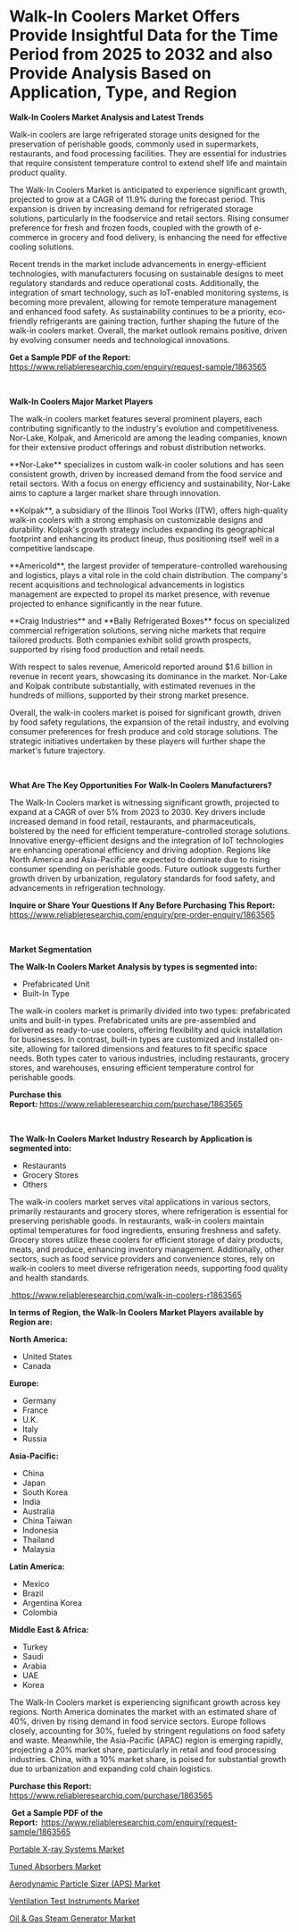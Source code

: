 <p><h1>Walk-In Coolers Market Offers Provide Insightful Data for the Time Period from 2025 to 2032 and also Provide Analysis Based on Application, Type, and Region</h1></p><p><strong>Walk-In Coolers Market Analysis and Latest Trends</strong></p>
<p><p>Walk-in coolers are large refrigerated storage units designed for the preservation of perishable goods, commonly used in supermarkets, restaurants, and food processing facilities. They are essential for industries that require consistent temperature control to extend shelf life and maintain product quality.</p><p>The Walk-In Coolers Market is anticipated to experience significant growth, projected to grow at a CAGR of 11.9% during the forecast period. This expansion is driven by increasing demand for refrigerated storage solutions, particularly in the foodservice and retail sectors. Rising consumer preference for fresh and frozen foods, coupled with the growth of e-commerce in grocery and food delivery, is enhancing the need for effective cooling solutions.</p><p>Recent trends in the market include advancements in energy-efficient technologies, with manufacturers focusing on sustainable designs to meet regulatory standards and reduce operational costs. Additionally, the integration of smart technology, such as IoT-enabled monitoring systems, is becoming more prevalent, allowing for remote temperature management and enhanced food safety. As sustainability continues to be a priority, eco-friendly refrigerants are gaining traction, further shaping the future of the walk-in coolers market. Overall, the market outlook remains positive, driven by evolving consumer needs and technological innovations.</p></p>
<p><strong>Get a Sample PDF of the Report:&nbsp;</strong> <a href="https://www.reliableresearchiq.com/enquiry/request-sample/1863565?utm_campaign=114&utm_medium=2&utm_source=Github&utm_content=ia&utm_term=28022025&utm_id=walk-in-coolers">https://www.reliableresearchiq.com/enquiry/request-sample/1863565</a></p>
<p>&nbsp;</p>
<p><strong>Walk-In Coolers Major Market Players</strong></p>
<p><p>The walk-in coolers market features several prominent players, each contributing significantly to the industry's evolution and competitiveness. Nor-Lake, Kolpak, and Americold are among the leading companies, known for their extensive product offerings and robust distribution networks.</p><p>**Nor-Lake** specializes in custom walk-in cooler solutions and has seen consistent growth, driven by increased demand from the food service and retail sectors. With a focus on energy efficiency and sustainability, Nor-Lake aims to capture a larger market share through innovation.</p><p>**Kolpak**, a subsidiary of the Illinois Tool Works (ITW), offers high-quality walk-in coolers with a strong emphasis on customizable designs and durability. Kolpak's growth strategy includes expanding its geographical footprint and enhancing its product lineup, thus positioning itself well in a competitive landscape.</p><p>**Americold**, the largest provider of temperature-controlled warehousing and logistics, plays a vital role in the cold chain distribution. The company's recent acquisitions and technological advancements in logistics management are expected to propel its market presence, with revenue projected to enhance significantly in the near future.</p><p>**Craig Industries** and **Bally Refrigerated Boxes** focus on specialized commercial refrigeration solutions, serving niche markets that require tailored products. Both companies exhibit solid growth prospects, supported by rising food production and retail needs.</p><p>With respect to sales revenue, Americold reported around $1.6 billion in revenue in recent years, showcasing its dominance in the market. Nor-Lake and Kolpak contribute substantially, with estimated revenues in the hundreds of millions, supported by their strong market presence.</p><p>Overall, the walk-in coolers market is poised for significant growth, driven by food safety regulations, the expansion of the retail industry, and evolving consumer preferences for fresh produce and cold storage solutions. The strategic initiatives undertaken by these players will further shape the market's future trajectory.</p></p>
<p>&nbsp;</p>
<p><strong>What Are The Key Opportunities For Walk-In Coolers Manufacturers?</strong></p>
<p><p>The Walk-In Coolers market is witnessing significant growth, projected to expand at a CAGR of over 5% from 2023 to 2030. Key drivers include increased demand in food retail, restaurants, and pharmaceuticals, bolstered by the need for efficient temperature-controlled storage solutions. Innovative energy-efficient designs and the integration of IoT technologies are enhancing operational efficiency and driving adoption. Regions like North America and Asia-Pacific are expected to dominate due to rising consumer spending on perishable goods. Future outlook suggests further growth driven by urbanization, regulatory standards for food safety, and advancements in refrigeration technology.</p></p>
<p><strong>Inquire or Share Your Questions If Any Before Purchasing This Report:</strong> <a href="https://www.reliableresearchiq.com/enquiry/pre-order-enquiry/1863565?utm_campaign=114&utm_medium=2&utm_source=Github&utm_content=ia&utm_term=28022025&utm_id=walk-in-coolers">https://www.reliableresearchiq.com/enquiry/pre-order-enquiry/1863565</a></p>
<p>&nbsp;</p>
<p><strong>Market Segmentation</strong></p>
<p><strong>The Walk-In Coolers Market Analysis by types is segmented into:</strong></p>
<p><ul><li>Prefabricated Unit</li><li>Built-In Type</li></ul></p>
<p><p>The walk-in coolers market is primarily divided into two types: prefabricated units and built-in types. Prefabricated units are pre-assembled and delivered as ready-to-use coolers, offering flexibility and quick installation for businesses. In contrast, built-in types are customized and installed on-site, allowing for tailored dimensions and features to fit specific space needs. Both types cater to various industries, including restaurants, grocery stores, and warehouses, ensuring efficient temperature control for perishable goods.</p></p>
<p><strong>Purchase this Report:&nbsp;</strong><a href="https://www.reliableresearchiq.com/purchase/1863565?utm_campaign=114&utm_medium=2&utm_source=Github&utm_content=ia&utm_term=28022025&utm_id=walk-in-coolers">https://www.reliableresearchiq.com/purchase/1863565</a></p>
<p>&nbsp;</p>
<p><strong>The Walk-In Coolers Market Industry Research by Application is segmented into:</strong></p>
<p><ul><li>Restaurants</li><li>Grocery Stores</li><li>Others</li></ul></p>
<p><p>The walk-in coolers market serves vital applications in various sectors, primarily restaurants and grocery stores, where refrigeration is essential for preserving perishable goods. In restaurants, walk-in coolers maintain optimal temperatures for food ingredients, ensuring freshness and safety. Grocery stores utilize these coolers for efficient storage of dairy products, meats, and produce, enhancing inventory management. Additionally, other sectors, such as food service providers and convenience stores, rely on walk-in coolers to meet diverse refrigeration needs, supporting food quality and health standards.</p></p>
<p><a href="https://www.reliableresearchiq.com/walk-in-coolers-r1863565?utm_campaign=114&utm_medium=2&utm_source=Github&utm_content=ia&utm_term=28022025&utm_id=walk-in-coolers">&nbsp;https://www.reliableresearchiq.com/walk-in-coolers-r1863565</a></p>
<p><strong>In terms of Region, the Walk-In Coolers Market Players available by Region are:</strong></p>
<p>
    <p> <strong> North America: </strong>
        <ul>
            <li>United States</li>
            <li>Canada</li>
        </ul>
        </p> 
    <p> <strong> Europe: </strong>
        <ul>
            <li>Germany</li>
            <li>France</li>
            <li>U.K.</li>
            <li>Italy</li>
            <li>Russia</li>
        </ul>
        </p> 
    <p> <strong> Asia-Pacific: </strong>
        <ul>
            <li>China</li>
            <li>Japan</li>
            <li>South Korea</li>
            <li>India</li>
            <li>Australia</li>
            <li>China Taiwan</li>
            <li>Indonesia</li>
            <li>Thailand</li>
            <li>Malaysia</li>
        </ul>
        </p> 
    <p> <strong> Latin America: </strong>
        <ul>
            <li>Mexico</li>
            <li>Brazil</li>
            <li>Argentina Korea</li>
            <li>Colombia</li>
        </ul>
        </p> 
    <p> <strong> Middle East & Africa: </strong>
        <ul>
            <li>Turkey</li>
            <li>Saudi</li>
            <li>Arabia</li>
            <li>UAE</li>
            <li>Korea</li>
        </ul>
    </p>
    </p>
<p><p>The Walk-In Coolers market is experiencing significant growth across key regions. North America dominates the market with an estimated share of 40%, driven by rising demand in food service sectors. Europe follows closely, accounting for 30%, fueled by stringent regulations on food safety and waste. Meanwhile, the Asia-Pacific (APAC) region is emerging rapidly, projecting a 20% market share, particularly in retail and food processing industries. China, with a 10% market share, is poised for substantial growth due to urbanization and expanding cold chain logistics.</p></p>
<p><strong>Purchase this Report: </strong><a href="https://www.reliableresearchiq.com/purchase/1863565?utm_campaign=114&utm_medium=2&utm_source=Github&utm_content=ia&utm_term=28022025&utm_id=walk-in-coolers">https://www.reliableresearchiq.com/purchase/1863565</a></p>
<p>&nbsp;<strong>Get a Sample PDF of the Report:&nbsp;&nbsp;</strong><a href="https://www.reliableresearchiq.com/enquiry/request-sample/1863565?utm_campaign=114&utm_medium=2&utm_source=Github&utm_content=ia&utm_term=28022025&utm_id=walk-in-coolers">https://www.reliableresearchiq.com/enquiry/request-sample/1863565</a></p>
<p><strong></strong></p>
<p><p><a href="https://github.com/popoialraih3/Market-Research-Report-List-1/blob/main/portable-x-ray-systems-market.md?utm_campaign=114&utm_medium=2&utm_source=Github&utm_content=ia&utm_term=28022025&utm_id=walk-in-coolers">Portable X-ray Systems Market</a></p><p><a href="https://github.com/lanuskarnajc/Market-Research-Report-List-1/blob/main/tuned-absorbers-market.md?utm_campaign=114&utm_medium=2&utm_source=Github&utm_content=ia&utm_term=28022025&utm_id=walk-in-coolers">Tuned Absorbers Market</a></p><p><a href="https://github.com/ziwersekos/Market-Research-Report-List-1/blob/main/aerodynamic-particle-sizer-aps-market.md?utm_campaign=114&utm_medium=2&utm_source=Github&utm_content=ia&utm_term=28022025&utm_id=walk-in-coolers">Aerodynamic Particle Sizer (APS) Market</a></p><p><a href="https://github.com/shirlantosx7/Market-Research-Report-List-1/blob/main/ventilation-test-instruments-market.md?utm_campaign=114&utm_medium=2&utm_source=Github&utm_content=ia&utm_term=28022025&utm_id=walk-in-coolers">Ventilation Test Instruments Market</a></p><p><a href="https://github.com/styeslobann2/Market-Research-Report-List-1/blob/main/oil-gas-steam-generator-market.md?utm_campaign=114&utm_medium=2&utm_source=Github&utm_content=ia&utm_term=28022025&utm_id=walk-in-coolers">Oil & Gas Steam Generator Market</a></p></p>